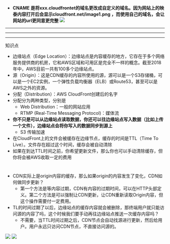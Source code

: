 - **CNAME 是将xxx.cloudfrontet的域名更改成自定义的域名。因为网站上的映泰内容打开后会显示cloudfront.net/image1.png ，而使用自己的域名，会让网站的url更同意更完整**
  ![](https://i.loli.net/2019/07/12/5d2802028a69b83575.png)




-----

-----

-----


知识点
- 边缘站点（Edge Location）：边缘站点是内容缓存的地方，它存在于多个网络服务提供商的机房，它和AWS区域和可用区是完全不一样的概念。截至2018年中，AWS目前一共有100多个边缘站点。
- 源（Origin）：这是CDN缓存的内容所使用的源，源可以是一个S3存储桶，可以是一个EC2实例，一个弹性负载均衡器（ELB）或Route53，甚至可以是AWS之外的资源。
- 分配（Distribution）：AWS CloudFront创建后的名字
- 分配分为两种类型，分别是
  - Web Distribution：一般的网站应用
  - RTMP (Real-Time Messaging Protocol)：媒体流
- **你不只是可以从边缘站点读取数据，你还可以往边缘站点写入数据（比如上传一个文件），边缘站点会将你写入的数据同步到源上**
  - S3 传输加速
- 在CloudFront上的文件会被缓存在边缘节点，缓存的时间是TTL（Time To Live）。文件存在超过这个时间，缓存会被自动清除
- 如果在到达TTL时间之前，你希望更新文件，那么你也可以手动清除缓存，但你将会被AWS收取一定的费用

# 
- CDN实际上是origin内容的缓存，那么如果origin的内容发生了变化，CDN如何做同步更新？
  - 第一个方法是等内容过期，CDN有内容的过期时间，可以在HTTP头部定义。第二个方法是可以强制让CDN更新，让CDN重新读取Origin内容，但这个操作需要付一定费用。
- TL的时间过期了以后，边缘站点的缓存内容就会被删除，那终端用户就只能访问源的内容了吗，这个时候我们要手动再往边缘站点推送一次缓存内容吗？
  - 不需要，当TTL时间过期之后，CDN节点会自动找源进行更新，然后给用户。用户永远只访问CDN节点，不直接访问源的。





![](https://i.loli.net/2019/06/16/5d05faef7c84f47931.png)
![](https://i.loli.net/2019/06/16/5d05faf3e65ef53022.png)
